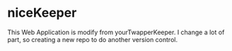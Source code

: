 niceKeeper
==========

This Web Application is modify from yourTwapperKeeper. I change a lot of part, so creating a new repo to do another version control.
